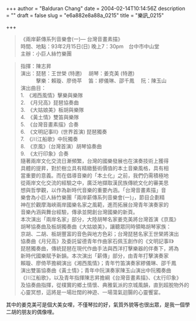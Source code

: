+++
author = "Balduran Chang"
date = 2004-02-14T10:14:56Z
description = ""
draft = false
slug = "e6a882e8a88a_0215"
title = "樂訊_0215"

+++


> 《兩岸薪傳系列音樂會(一)— 台灣音畫素描》  
>  時間、地點：93年2月15日(日) 晚上7：30pm　台中市中山堂  
>  主辦：小巨人絲竹樂團

> 指揮：陳志昇  
>  演出：琵琶：王世榮 (特邀)　 胡琴：姜克美 (特邀)  
>  　　　擊樂：賴璇、廖倚苹　 笛：繆儀琳、邵千鳳　 阮：陳玉山  
>  演出曲目：  
>  1.　《湘西風情》擊樂與樂隊  
>  2.　《月兒高》琵琶協奏曲  
>  3.　《大姑娘美》板胡與樂隊  
>  4.　《黃土情》雙笛與樂隊  
>  5.　《台灣音畫素描》合奏  
>  6.　《文明記事II》(世界首演) 琵琶獨奏  
>  7.　《川江船歌》中阮獨奏  
>  8.　《京風》（台灣首演）胡琴協奏曲  
>  9.　《太行印象》合奏  
>  隨著兩岸文化交流日漸頻繁，台灣的國樂發展也在演奏技術上獲得  
>  具體的提昇，對於樹立具有精緻藝術價值的本土音樂風格，具有相  
>  當重要的意義。而在倡導音樂的「本土化」之前，我們仍需積極地  
>  從兩岸文化交流的經驗之中，廣泛地擷取漢民族傳統文化的審美思  
>  想與哲學觀，以作為新時代音樂的重要內涵。「台灣音畫素描」音  
>  樂會為小巨人絲竹樂團「兩岸薪傳系列音樂會(一)」，節目企劃精  
>  神在於觀摩海峽兩岸國樂名家之風範，進而拓展台灣青年演奏家的  
>  音樂內涵與舞台經驗，傳承並開創台灣國樂的新頁。  
>  本次演出「兩岸名家」部分，大陸胡琴名家姜克美將台灣首演《京風》  
>  胡琴協奏曲及板胡獨奏曲《大姑娘美》，讓聽眾同時領略胡琴家族：  
>  京胡、二胡、板胡豐富的音色與地方色彩；台灣琵琶名家王世榮將演出  
>  協奏曲《月兒高》及委託留德青年作曲家石佩玉創作的《文明記事II》  
>  琵琶獨奏曲，傳統琵琶在現代作曲手法與西洋打擊樂器的伴奏下，將為  
>  新時代國樂賦予新韻。本次演出「薪傳」部分，由青年打擊演奏家  
>  賴璇、廖倚苹擔綱演出《湘西風情》；青年竹笛演奏家繆儀琳、邵千鳳  
>  演出雙笛協奏曲《黃土情》；青年中阮演奏家陳玉山演出中阮獨奏曲  
>  《川江船歌》，以及青年指揮陳志昇擔綱《台灣音畫素描》、《太行印象》  
>  及協奏曲指揮，從樸實的鄉土情懷、典雅氣派的京城風韻，直到超脫物外的  
>  心靈冥想，這將是一場壯闊的神遊、一場蕩氣迴腸的心靈饗宴。

其中的姜克美可是個大美女哩，不僅琴拉的好，氣質外貌等也很出眾，是我一個學二胡的朋友的偶像哩。

